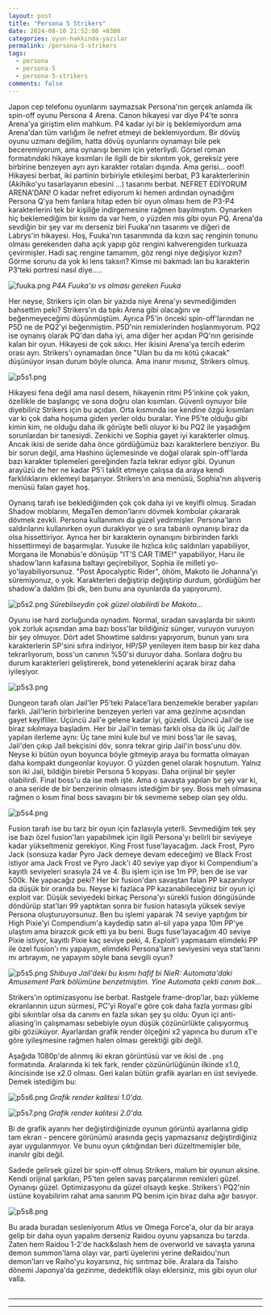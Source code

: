 ```yaml
---
layout: post
title: "Persona 5 Strikers"
date: 2024-08-10 21:52:00 +0300
categories: oyun-hakkında-yazılar
permalink: /persona-5-strikers
tags:
  - persona
  - persona-5
  - persona-5-strikers
comments: false
---
```


Japon cep telefonu oyunlarını saymazsak Persona'nın gerçek anlamda ilk spin-off oyunu Persona 4 Arena. Canon hikayesi var diye P4'te sonra Arena'ya giriştim elim mahkum. P4 kadar iyi bir iş beklemiyordum ama Arena'dan tüm varlığım ile nefret etmeyi de beklemiyordum. Bir dövüş oyunu uzmanı değilim, hatta dövüş oyunlarını oynamayı bile pek beceremiyorum, ama oynanışı benim için yeterliydi. Görsel roman formatındaki hikaye kısımları ile ilgili de bir sıkıntım yok, gereksiz yere birbirine benzeyen ayrı ayrı karakter rotaları dışında. Ama gerisi... ooof! Hikayesi berbat, iki partinin birbiriyle etkileşimi berbat, P3 karakterlerinin (Akihiko'yu tasarlayanın ebesini ...) tasarımı berbat. NEFRET EDİYORUM ARENA'DAN! O kadar nefret ediyorum ki hemen ardından oynadığım Persona Q'ya hem fanlara hitap eden bir oyun olması hem de P3-P4 karakterlerini tek bir kişiliğe indirgemesine rağmen bayılmıştım. Oynarken hiç beklemediğim bir kısmı da var hem, o yüzden mis gibi oyun PQ. Arena'da sevdiğin bir şey var mı derseniz biri Fuuka'nın tasarımı ve diğeri de Labrys'in hikayesi. Hoş, Fuuka'nın tasarımında da kızın saç renginin tonunu olması gerekenden daha açık yapıp göz rengini kahverengiden turkuaza çevirmişler. Hadi saç rengine tamamım, göz rengi niye değişiyor kızın? Görme sorunu da yok ki lens taksın? Kimse mi bakmadı lan bu karakterin P3'teki portresi nasıl diye.....

![fuuka.png](/assets/2024-08-10-Persona-5-Strikers/images/fuuka.png)
*P4A Fuuka'sı vs olması gereken Fuuka*

Her neyse, Strikers için olan bir yazıda niye Arena'yı sevmediğimden bahsettim peki? Strikers'ın da tıpkı Arena gibi olacağını ve beğenmeyeceğimi düşünmüştüm. Ayrıca P5'in önceki spin-off'larından ne P5D ne de PQ2'yi beğenmiştim. P5D'nin remixlerinden hoşlanmıyorum. PQ2 ise oynanış olarak PQ'dan daha iyi, ama diğer her açıdan PQ'nın gerisinde kalan bir oyun. Hikayesi de çok sıkıcı. Her ikisini Arena'ya tercih ederim orası ayrı. Strikers'ı oynamadan önce "Ulan bu da mı kötü çıkacak" düşünüyor insan durum böyle olunca. Ama inanır mısınız, Strikers olmuş.

![p5s1.png](/assets/2024-08-10-Persona-5-Strikers/images/p5s1.png)

Hikayesi fena değil ama nasıl desem, hikayenin ritmi P5'inkine çok yakın, özellikle de başlangıç ve sona doğru olan kısımları. Güvenli oynuyor bile diyebiliriz Strikers için bu açıdan. Orta kısmında ise kendine özgü kısımları var ki çok daha hoşuma giden yerler oldu buralar. Yine P5'te olduğu gibi kimin kim, ne olduğu daha ilk görüşte belli oluyor ki bu PQ2 ile yaşadığım sorunlardan bir tanesiydi. Zenkichi ve Sophia gayet iyi karakterler olmuş. Ancak ikisi de seride daha önce gördüğümüz bazı karakterlere benziyor. Bu bir sorun değil, ama Hashino üçlemesinde ve doğal olarak spin-off'larda bazı karakter tiplemeleri gereğinden fazla tekrar ediyor gibi. Oyunun arayüzü de her ne kadar P5'i taklit etmeye çalışsa da araya kendi farklılıklarını eklemeyi başarıyor. Strikers'ın ana menüsü, Sophia'nın alışveriş menüsü falan gayet hoş.

Oynanış tarafı ise beklediğimden çok çok daha iyi ve keyifli olmuş. Sıradan Shadow moblarını, MegaTen demon'larını dövmek kombolar çıkararak dövmek zevkli. Persona kullanımını da güzel yedirmişler. Persona'ların saldırılarını kullanırken oyun duraklıyor ve o sıra tabanlı oynanışı biraz da olsa hissettiriyor. Ayrıca her bir karakterin oynanışını birbirinden farklı hissettirmeyi de başarmışlar. Yusuke ile hızlıca kılıç saldırıları yapabiliyor, Morgana ile Monabüs'e dönüşüp "IT'S CAR TIME!" yapabiliyor, Haru ile shadow'ların kafasına baltayı geçirebiliyor, Sophia ile milleti yo-yo'layabiliyorsunuz. "Post Apocalyptic Rider", öhöm, Makoto ile Johanna'yı süremiyonuz, o yok. Karakterleri değiştirip değiştirip durdum, gördüğüm her shadow'a daldım (bi dk, ben bunu ana oyunlarda da yapıyorum). 

![p5s2.png](/assets/2024-08-10-Persona-5-Strikers/images/p5s2.png)
*Sürebilseydin çok güzel olabilirdi be Makoto...*

Oyunu ise hard zorluğunda oynadım. Normal, sıradan savaşlarda bir sıkıntı yok zorluk açısından ama bazı boss'lar bildiğiniz sünger, vuruyon vuruyon bir şey olmuyor. Dört adet Showtime saldırısı yapıyorum, bunun yanı sıra karakterlerin SP'sini sıfıra indiriyor, HP/SP yenileyen item basıp bir kez daha tekrarlıyorum, boss'un canının %50'si duruyor daha. Sonlara doğru bu durum karakterleri geliştirerek, bond yeteneklerini açarak biraz daha iyileşiyor.

![p5s3.png](/assets/2024-08-10-Persona-5-Strikers/images/p5s3.png)

Dungeon tarafı olan Jail'ler P5'teki Palace'lara benzemekle beraber yapıları farklı. Jail'lerin birbirlerine benzeyen yerleri var ama gezinme açısından gayet keyifliler. Üçüncü Jail'e gelene kadar iyi, güzeldi. Üçüncü Jail'de ise biraz sıkılmaya başladım. Her bir Jail'in teması farklı olsa da ilk üç Jail'de yapılan ilerleme aynı: Üç tane mini kule bul ve mini boss'lar ile savaş, Jail'den çıkıp Jail bekçisini döv, sonra tekrar girip Jail'in boss'unu döv. Neyse ki bütün oyun boyunca böyle gitmeyip araya bu formatta olmayan daha kompakt dungeonlar koyuyor. O yüzden genel olarak hoşnutum. Yalnız son iki Jail, bildiğin birebir Persona 5 kopyası. Daha orijinal bir şeyler olabilirdi. Final boss'u da ise meh işte. Ama o savaşta yapılan bir şey var ki, o ana seride de bir benzerinin olmasını istediğim bir şey. Boss meh olmasına rağmen o kısım final boss savaşını bir tık sevmeme sebep olan şey oldu.

![p5s4.png](/assets/2024-08-10-Persona-5-Strikers/images/p5s4.png)

Fusion tarafı ise bu tarz bir oyun için fazlasıyla yeterli. Sevmediğim tek şey ise bazı özel fusion'ları yapabilmek için ilgili Persona'yı belirli bir seviyeye kadar yükseltmeniz gerekiyor. King Frost fuse'layacağım. Jack Frost, Pyro Jack (sonsuza kadar Pyro Jack demeye devam edeceğim) ve Black Frost istiyor ama Jack Frost ve Pyro Jack'i 40 seviye yap diyor ki Compendium'a kayıtlı seviyeleri sırasıyla 24 ve 4. Bu işlem için ise 1m PP, ben de ise var 500k. Ne yapacağız peki? Her bir fusion'dan savaştan falan PP kazanılıyor da düşük bir oranda bu. Neyse ki fazlaca PP kazanabileceğiniz bir oyun içi exploit var. Düşük seviyedeki birkaç Persona'yı sürekli fusion döngüsünde döndürüp stat'ları 99 yaptıktan sonra bir fusion hatasıyla yüksek seviye Persona oluşturuyorsunuz. Ben bu işlemi yaparak 74 seviye yaptığım bir High Pixie'yi Compendium'a kaydedip satın al-sil yapa yapa 10m PP'ye ulaştım ama birazcık gıcık etti ya bu beni. Bugs fuse'layacağım 40 seviye Pixie istiyor, kayıtlı Pixie kaç seviye peki, 4. Exploit'i yapmasam elimdeki PP ile özel fusion'ı mı yapayım, elimdeki Persona'ların seviyesini veya stat'larını mı artırayım, ne yapayım söyle bana sevgili oyun?

![p5s5.png](/assets/2024-08-10-Persona-5-Strikers/images/p5s5.png)
*Shibuya Jail'deki bu kısmı hafif bi NieR: Automata'daki Amusement Park bölümüne benzetmiştim. Yine Automata çekti canım bak...*

Strikers'ın optimizasyonu ise berbat. Rastgele frame-drop'lar, bazı yükleme ekranlarının uzun sürmesi, PC'yi Royal'e göre çok daha fazla yorması gibi gibi sıkıntılar olsa da canımı en fazla sıkan şey şu oldu: Oyun içi anti-aliasing'in çalışmaması sebebiyle oyun düşük çözünürlükte çalışıyormuş gibi gözüküyor. Ayarlardan grafik render ölçeğini x2 yapınca bu durum x1'e göre iyileşmesine rağmen halen olması gerektiği gibi değil. 

Aşağıda 1080p'de alınmış iki ekran görüntüsü var ve ikisi de `.png` formatında. Aralarında ki tek fark, render çözünürlüğünün ilkinde x1.0, ikincisinde ise x2.0 olması. Geri kalan bütün grafik ayarları en üst seviyede. Demek istediğim bu:

![p5s6.png](/assets/2024-08-10-Persona-5-Strikers/images/p5s6.png)
*Grafik render kalitesi 1.0'da.*

![p5s7.png](/assets/2024-08-10-Persona-5-Strikers/images/p5s7.png)
*Grafik render kalitesi 2.0'da.*

Bi de grafik ayarını her değiştirdiğinizde oyunun görüntü ayarlarına gidip tam ekran - pencere görünümü arasında geçiş yapmazsanız değiştirdiğiniz ayar uygulanmıyor. Ve bunu oyun çıktığından beri düzeltmemişler bile, inanılır gibi değil.

Sadede gelirsek güzel bir spin-off olmuş Strikers, malum bir oyunun aksine. Kendi orijinal şarkıları, P5'ten gelen savaş parçalarının remixleri güzel. Oynanışı güzel. Optimizasyonu da güzel olsaydı keşke. Strikers'ı PQ2'nin üstüne koyabilirim rahat ama sanırım PQ benim için biraz daha ağır basıyor.

![p5s8.png](/assets/2024-08-10-Persona-5-Strikers/images/p5s8.png)

Bu arada buradan sesleniyorum Atlus ve Omega Force'a, olur da bir araya gelip bir daha oyun yapalım derseniz Raidou oyunu yapsanıza bu tarzda. Zaten hem Raidou 1-2'de hack&slash hem de overworld ve savaşta yanına demon summon'lama olayı var, parti üyelerini yerine deRaidou'nun demon'ları ve Raiho'yu koyarsınız, hiç sırıtmaz bile. Aralara da Taisho dönemi Japonya'da gezinme, dedektiflik olayı eklersiniz, mis gibi oyun olur valla.
<br><br>

<div class="mx-auto">
  <hr>
  <script src="https://utteranc.es/client.js"
          repo="mutoyoru/MutoyoruBlog"
          issue-term="url"
          label="blog-comments"
          theme="github-dark"
          crossorigin="anonymous"
          async>
  </script>
  </div>
<hr>